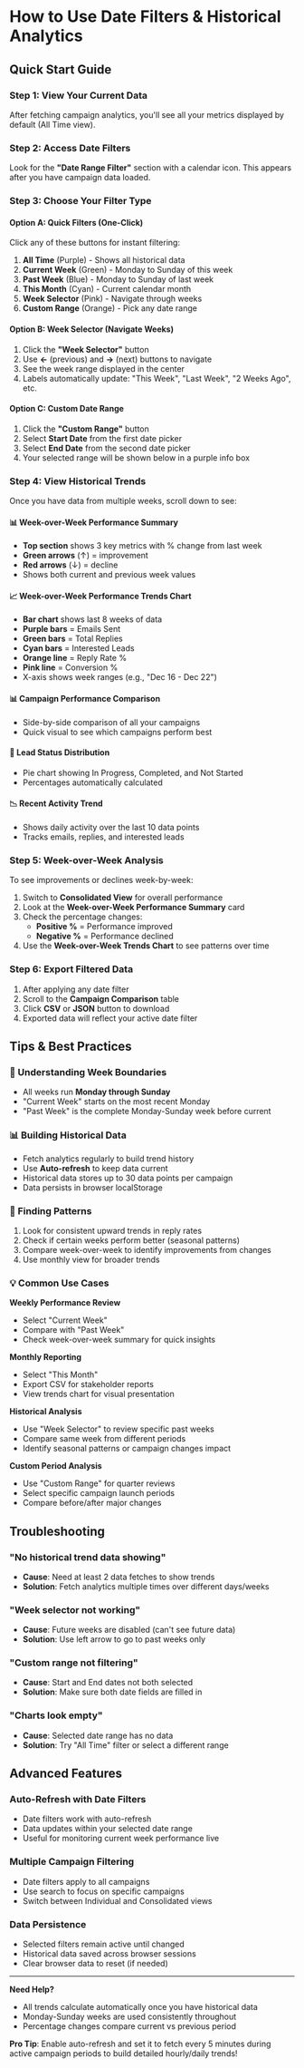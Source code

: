 # How to Use Date Filters & Historical Analytics

## Quick Start Guide

### Step 1: View Your Current Data
After fetching campaign analytics, you'll see all your metrics displayed by default (All Time view).

### Step 2: Access Date Filters
Look for the **"Date Range Filter"** section with a calendar icon. This appears after you have campaign data loaded.

### Step 3: Choose Your Filter Type

#### Option A: Quick Filters (One-Click)
Click any of these buttons for instant filtering:

1. **All Time** (Purple) - Shows all historical data
2. **Current Week** (Green) - Monday to Sunday of this week
3. **Past Week** (Blue) - Monday to Sunday of last week  
4. **This Month** (Cyan) - Current calendar month
5. **Week Selector** (Pink) - Navigate through weeks
6. **Custom Range** (Orange) - Pick any date range

#### Option B: Week Selector (Navigate Weeks)
1. Click the **"Week Selector"** button
2. Use **←** (previous) and **→** (next) buttons to navigate
3. See the week range displayed in the center
4. Labels automatically update: "This Week", "Last Week", "2 Weeks Ago", etc.

#### Option C: Custom Date Range
1. Click the **"Custom Range"** button
2. Select **Start Date** from the first date picker
3. Select **End Date** from the second date picker
4. Your selected range will be shown below in a purple info box

### Step 4: View Historical Trends

Once you have data from multiple weeks, scroll down to see:

#### 📊 Week-over-Week Performance Summary
- **Top section** shows 3 key metrics with % change from last week
- **Green arrows** (↑) = improvement
- **Red arrows** (↓) = decline
- Shows both current and previous week values

#### 📈 Week-over-Week Performance Trends Chart
- **Bar chart** shows last 8 weeks of data
- **Purple bars** = Emails Sent
- **Green bars** = Total Replies
- **Cyan bars** = Interested Leads
- **Orange line** = Reply Rate %
- **Pink line** = Conversion %
- X-axis shows week ranges (e.g., "Dec 16 - Dec 22")

#### 📊 Campaign Performance Comparison
- Side-by-side comparison of all your campaigns
- Quick visual to see which campaigns perform best

#### 🥧 Lead Status Distribution
- Pie chart showing In Progress, Completed, and Not Started
- Percentages automatically calculated

#### 📉 Recent Activity Trend
- Shows daily activity over the last 10 data points
- Tracks emails, replies, and interested leads

### Step 5: Week-over-Week Analysis

To see improvements or declines week-by-week:

1. Switch to **Consolidated View** for overall performance
2. Look at the **Week-over-Week Performance Summary** card
3. Check the percentage changes:
   - **Positive %** = Performance improved
   - **Negative %** = Performance declined
4. Use the **Week-over-Week Trends Chart** to see patterns over time

### Step 6: Export Filtered Data

1. After applying any date filter
2. Scroll to the **Campaign Comparison** table
3. Click **CSV** or **JSON** button to download
4. Exported data will reflect your active date filter

## Tips & Best Practices

### 📅 Understanding Week Boundaries
- All weeks run **Monday through Sunday**
- "Current Week" starts on the most recent Monday
- "Past Week" is the complete Monday-Sunday week before current

### 📊 Building Historical Data
- Fetch analytics regularly to build trend history
- Use **Auto-refresh** to keep data current
- Historical data stores up to 30 data points per campaign
- Data persists in browser localStorage

### 🎯 Finding Patterns
1. Look for consistent upward trends in reply rates
2. Check if certain weeks perform better (seasonal patterns)
3. Compare week-over-week to identify improvements from changes
4. Use monthly view for broader trends

### 💡 Common Use Cases

**Weekly Performance Review**
- Select "Current Week"
- Compare with "Past Week"
- Check week-over-week summary for quick insights

**Monthly Reporting**
- Select "This Month"
- Export CSV for stakeholder reports
- View trends chart for visual presentation

**Historical Analysis**
- Use "Week Selector" to review specific past weeks
- Compare same week from different periods
- Identify seasonal patterns or campaign changes impact

**Custom Period Analysis**
- Use "Custom Range" for quarter reviews
- Select specific campaign launch periods
- Compare before/after major changes

## Troubleshooting

### "No historical trend data showing"
- **Cause**: Need at least 2 data fetches to show trends
- **Solution**: Fetch analytics multiple times over different days/weeks

### "Week selector not working"
- **Cause**: Future weeks are disabled (can't see future data)
- **Solution**: Use left arrow to go to past weeks only

### "Custom range not filtering"
- **Cause**: Start and End dates not both selected
- **Solution**: Make sure both date fields are filled in

### "Charts look empty"
- **Cause**: Selected date range has no data
- **Solution**: Try "All Time" filter or select a different range

## Advanced Features

### Auto-Refresh with Date Filters
- Date filters work with auto-refresh
- Data updates within your selected date range
- Useful for monitoring current week performance live

### Multiple Campaign Filtering
- Date filters apply to all campaigns
- Use search to focus on specific campaigns
- Switch between Individual and Consolidated views

### Data Persistence
- Selected filters remain active until changed
- Historical data saved across browser sessions
- Clear browser data to reset (if needed)

---

**Need Help?** 
- All trends calculate automatically once you have historical data
- Monday-Sunday weeks are used consistently throughout
- Percentage changes compare current vs previous period

**Pro Tip**: Enable auto-refresh and set it to fetch every 5 minutes during active campaign periods to build detailed hourly/daily trends!
